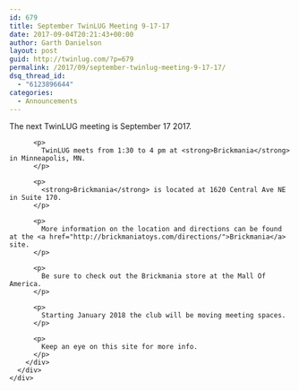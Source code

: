 ```yaml
---
id: 679
title: September TwinLUG Meeting 9-17-17
date: 2017-09-04T20:21:43+00:00
author: Garth Danielson
layout: post
guid: http://twinlug.com/?p=679
permalink: /2017/09/september-twinlug-meeting-9-17-17/
dsq_thread_id:
  - "6123896644"
categories:
  - Announcements
---
```

<div class="post-entry">
  <div class="post-entry">
    <div class="post-entry">
      <div class="post-entry">
        <div class="post-entry">
          <p>
            The next TwinLUG meeting is September 17 2017.
          </p>
          
          <p>
            TwinLUG meets from 1:30 to 4 pm at <strong>Brickmania</strong> in Minneapolis, MN.
          </p>
          
          <p>
            <strong>Brickmania</strong> is located at 1620 Central Ave NE in Suite 170.
          </p>
          
          <p>
            More information on the location and directions can be found at the <a href="http://brickmaniatoys.com/directions/">Brickmania</a> site.
          </p>
          
          <p>
            Be sure to check out the Brickmania store at the Mall Of America.
          </p>
          
          <p>
            Starting January 2018 the club will be moving meeting spaces.
          </p>
          
          <p>
            Keep an eye on this site for more info.
          </p>
        </div>
      </div>
    </div>
  </div>
</div>
